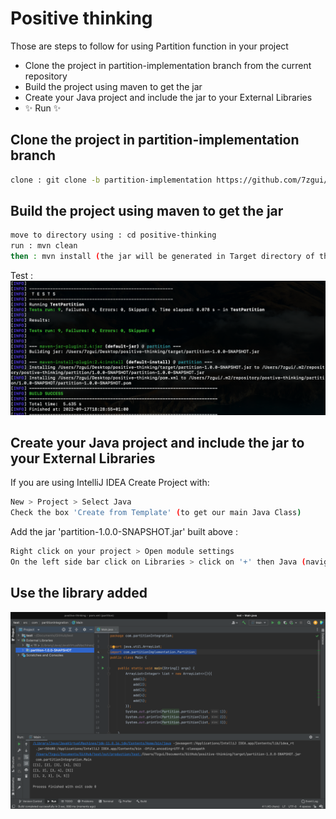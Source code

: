 # Positive thinking

Those are steps to follow for using Partition function in your project

- Clone the project in partition-implementation branch from the current repository
- Build the project using maven to get the jar
- Create your Java project and include the jar to your External Libraries
- ✨ Run ✨



## Clone the project in partition-implementation branch
```sh
clone : git clone -b partition-implementation https://github.com/7zgui/positive-thinking.git
```
## Build the project using maven to get the jar
```sh
move to directory using : cd positive-thinking
run : mvn clean
then : mvn install (the jar will be generated in Target directory of the project cloned and tests run)
```
Test :
![alt Tests accomplished](https://github.com/7zgui/positive-thinking/blob/main/finalTests.png)

## Create your Java project and include the jar to your External Libraries

If you are using IntelliJ IDEA
Create Project with:

```sh
New > Project > Select Java
Check the box 'Create from Template' (to get our main Java Class)
```

Add the jar 'partition-1.0.0-SNAPSHOT.jar' built above :

```sh
Right click on your project > Open module settings 
On the left side bar click on Libraries > click on '+' then Java (navigate to target/partition-1.0.0-SNAPSHOT.jar )
```


##  Use the library added

![alt Example of implementing the library](https://github.com/7zgui/positive-thinking/blob/main/example.png)
